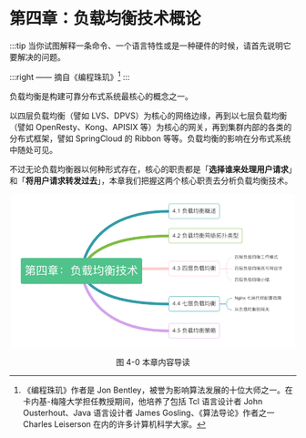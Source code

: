 # 第四章：负载均衡技术概论

:::tip <a/>
当你试图解释一条命令、一个语言特性或是一种硬件的时候，请首先说明它要解决的问题。

:::right 
—— 摘自《编程珠玑》[^1]
:::

负载均衡是构建可靠分布式系统最核心的概念之一。

以四层负载均衡（譬如 LVS、DPVS）为核心的网络边缘，再到以七层负载均衡（譬如 OpenResty、Kong、APISIX 等）为核心的网关，再到集群内部的各类的分布式框架，譬如 SpringCloud 的 Ribbon 等等。负载均衡的影响在分布式系统中随处可见。



不过无论负载均衡器以何种形式存在，核心的职责都是「**选择谁来处理用户请求**」和「**将用户请求转发过去**」，本章我们把握这两个核心职责去分析负载均衡技术。

<div  align="center">
	<img src="../assets/balance-summary.png" width = "500"  align=center />
	<p>图 4-0 本章内容导读 </p>
</div>


[^1]:《编程珠玑》作者是 Jon Bentley，被誉为影响算法发展的十位大师之一。在卡内基-梅隆大学担任教授期间，他培养了包括 Tcl 语言设计者 John Ousterhout、Java 语言设计者 James Gosling、《算法导论》作者之一Charles Leiserson 在内的许多计算机科学大家。